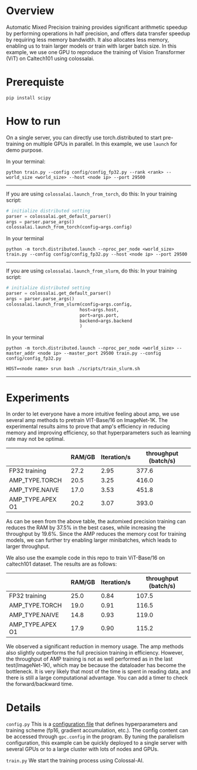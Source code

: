# Overview

Automatic Mixed Precision training provides significant arithmetic speedup by performing operations in half precision, and offers data transfer speedup by requiring less memory bandwidth. It also allocates less memory, enabling us to train larger models or train with larger batch size. In this example, we use one GPU to reproduce the training of Vision Transformer (ViT) on Caltech101 using colossalai. 

# Prerequiste
```shell
pip install scipy
```

# How to run
On a single server, you can directly use torch.distributed to start pre-training on multiple GPUs in parallel. In this example, we use `launch` for demo purpose. 

In your terminal:
```shell
python train.py --config config/config_fp32.py --rank <rank> --world_size <world_size> --host <node ip> --port 29500
```
---

If you are using `colossalai.launch_from_torch`, do this:
In your training script:

```python
# initialize distributed setting
parser = colossalai.get_default_parser()
args = parser.parse_args()
colossalai.launch_from_torch(config=args.config)
```

In your terminal
```shell
python -m torch.distributed.launch --nproc_per_node <world_size> train.py --config config/config_fp32.py --host <node ip> --port 29500
```

---
If you are using `colossalai.launch_from_slurm`, do this:
In your training script:

```python
# initialize distributed setting
parser = colossalai.get_default_parser()
args = parser.parse_args()
colossalai.launch_from_slurm(config=args.config,
                            host=args.host,
                            port=args.port,
                            backend=args.backend
                            )
```

In your terminal
```shell
python -m torch.distributed.launch --nproc_per_node <world_size> --master_addr <node ip> --master_port 29500 train.py --config config/config_fp32.py 
```

```shell
HOST=<node name> srun bash ./scripts/train_slurm.sh
```

---

# Experiments
In order to let everyone have a more intuitive feeling about amp, we use several amp methods to pretrain VIT-Base/16 on ImageNet-1K. The experimental results aims to prove that amp's efficiency in reducing memory and improving efficiency, so that hyperparameters such as learning rate may not be optimal.

|                  | RAM/GB | Iteration/s | throughput (batch/s) |
| ---------------- | ------ | ----------- | -------------------- |
| FP32 training    | 27.2   | 2.95        | 377.6                |
| AMP_TYPE.TORCH   | 20.5   | 3.25        | 416.0                |
| AMP_TYPE.NAIVE   | 17.0   | 3.53        | 451.8                |
| AMP_TYPE.APEX O1 | 20.2   | 3.07        | 393.0                |

As can be seen from the above table, the automixed precision training can reduces the RAM by 37.5% in the best cases, while increasing the throughput by 19.6%. Since the AMP reduces the memory cost for training models, we can further try enabling larger minibatches, which leads to larger throughput.


We also use the example code in this repo to train ViT-Base/16 on caltech101 dataset. The results are as follows:  

|                  | RAM/GB | Iteration/s | throughput (batch/s) |
| ---------------- | ------ | ----------- | -------------------- |
| FP32 training    | 25.0   | 0.84        | 107.5                |
| AMP_TYPE.TORCH   | 19.0   | 0.91        | 116.5                |
| AMP_TYPE.NAIVE   | 14.8   | 0.93        | 119.0                |
| AMP_TYPE.APEX O1 | 17.9   | 0.90        | 115.2                |

We observed a significant reduction in memory usage. The amp methods also slightly outperforms the full precision training in efficiency. However, the throughput of AMP training is not as well performed as in the last test(ImageNet-1K), which may be because the dataloader has become the bottleneck. It is very likely that most of the time is spent in reading data, and there is still a large computational advantage. You can add a timer to check the forward/backward time.




# Details
`config.py`
This is a [configuration file](https://colossalai.org/config.html) that defines hyperparameters and training scheme (fp16, gradient accumulation, etc.). The config content can be accessed through `gpc.config` in the program. By tuning the parallelism configuration, this example can be quickly deployed to a single server with several GPUs or to a large cluster with lots of nodes and GPUs. 


`train.py`
We start the training process using Colossal-AI.
